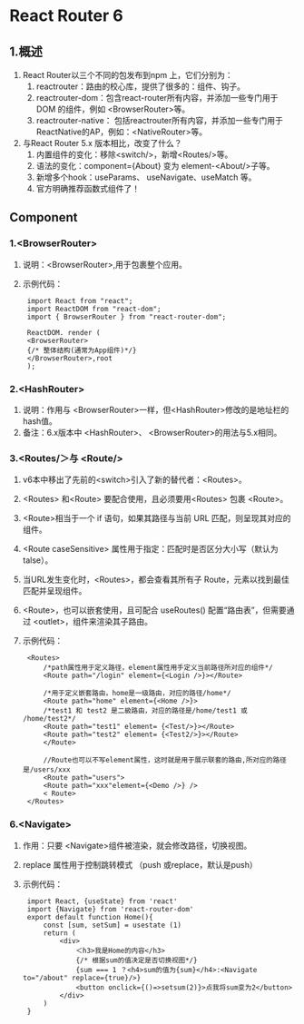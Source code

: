 # React Router 6

## 1.概述

1. React Router以三个不同的包发布到npm 上，它们分别为：
    1. reactrouter：路由的校心库，提供了很多的：组件、钩子。
    2. reactrouter-dom：包含react-router所有内容，并添加一些专门用于 DOM 的组件，例如 \<BrowserRouter>等。
    3. reactrouter-native： 包括reactrouter所有内容，并添加一些专门用于ReactNative的AP，例如：\<NativeRouter>等。
2. 与React Router 5.x 版本相比，改变了什么？
    1. 内置组件的变化：移除\<switch/>，新增\<Routes/>等。
    2. 语法的变化：component={About} 变为 element-\<About/>子等。
    3. 新增多个hook：useParams、 useNavigate、useMatch 等。
    4. 官方明确推荐函数式组件了！

## Component

### 1.\<BrowserRouter>

1. 说明：\<BrowserRouter>,用于包裹整个应用。
2. 示例代码：

        import React from "react";
        import ReactDOM from "react-dom";
        import { BrowserRouter } from "react-router-dom";
        
        ReactDOM. render (
        <BrowserRouter>
        {/* 整体结构(通常为App组件)*/}
        </BrowserRouter>,root
        );

### 2.\<HashRouter>

1. 说明：作用与 \<BrowserRouter>一样，但\<HashRouter>修改的是地址栏的hash值。
2. 备注：6.x版本中 \<HashRouter>、 \<BrowserRouter>的用法与5.x相同。

### 3.\<Routes/＞与 \<Route/>

1. v6本中移出了先前的\<switch>引入了新的替代者：\<Routes>。
2. \<Routes> 和\<Route> 要配合使用，且必须要用\<Routes> 包裹 \<Route>。
3. \<Route>相当于一个 if 语句，如果其路径与当前 URL 匹配，则呈现其对应的组件。
4. \<Route caseSensitive> 属性用于指定：匹配时是否区分大小写（默认为 talse）。
5. 当URL发生变化时，\<Routes>，都会查看其所有子 Route，元素以找到最佳匹配并呈现组件。
6. \<Route>，也可以嵌套使用，且可配合 useRoutes() 配置“路由表”，但需要通过 \<outlet>，组件来渲染其子路由。
7. 示例代码：

        <Routes>
            /*path属性用于定义路径，element属性用手定义当前路径所对应的组件*/
            <Route path="/login" element={<Login />}></Route>

            /*用于定义嵌套路由，home是一级路由，对应的路径/home*/
            <Route path="home" element={<Home />}>
            /*test1 和 test2 是二級路由，对应的路径是/home/test1 或 /home/test2*/
            <Route path="test1" element= {<Test/>}></Route>
            <Route path="test2" element= {<Test2/>}></Route>
            </Route>

            //Route也可以不写element属性，这时就是用于展示联套的路由,所对应的路径是/users/xxx
            <Route path="users">
            <Route path="xxx"element={<Demo />} />
            < Route>
        </Routes>

### 6.\<Navigate>

1. 作用：只要 \<Navigate>组件被渲染，就会修改路径，切换视图。
2. replace 属性用于控制跳转模式 （push 或replace，默认是push）
3. 示例代码：

        import React, {useState} from 'react' 
        import {Navigate} from 'react-router-dom'
        export default function Home(){
            const [sum, setSum] = usestate (1)
            return ( 
                <div>
                    ＜h3>我是Home的内容</h3>
                    {/* 根据sum的值决定是否切换视图*/}
                    {sum === 1 ？<h4>sum的值为{sum}</h4>:<Navigate to="/about" replace={true}/>}
                    <button onclick={()=>setsum(2)}>点我将sum变为2</button>
                </div>
            )
        }
